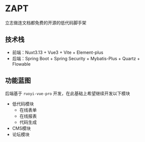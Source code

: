 # ZAPT

立志做连文档都免费的开源的低代码脚手架

## 技术栈

- 前端：Nuxt3.13 + Vue3 + Vite + Element-plus
- 后端：Spring Boot + Spring Security + Mybatis-Plus + Quartz + Flowable



## 功能蓝图
后端基于 `ruoyi-vue-pro` 开发，在此基础上希望继续开发以下模块

- 低代码模块
  - 在线表单
  - 在线报表
  - 代码生成
- CMS模块
- 论坛模块